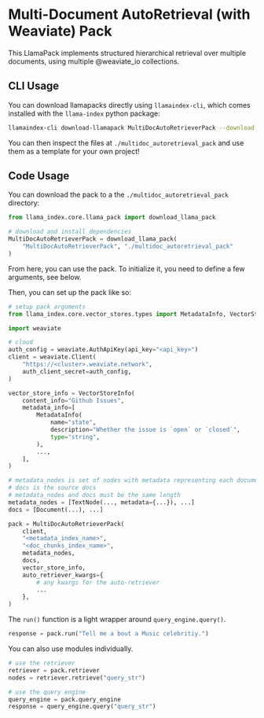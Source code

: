 # Multi-Document AutoRetrieval (with Weaviate) Pack

This LlamaPack implements structured hierarchical retrieval over multiple documents, using multiple @weaviate_io collections.

## CLI Usage

You can download llamapacks directly using `llamaindex-cli`, which comes installed with the `llama-index` python package:

```bash
llamaindex-cli download-llamapack MultiDocAutoRetrieverPack --download-dir ./multidoc_autoretrieval_pack
```

You can then inspect the files at `./multidoc_autoretrieval_pack` and use them as a template for your own project!

## Code Usage

You can download the pack to a the `./multidoc_autoretrieval_pack` directory:

```python
from llama_index.core.llama_pack import download_llama_pack

# download and install dependencies
MultiDocAutoRetrieverPack = download_llama_pack(
    "MultiDocAutoRetrieverPack", "./multidoc_autoretrieval_pack"
)
```

From here, you can use the pack. To initialize it, you need to define a few arguments, see below.

Then, you can set up the pack like so:

```python
# setup pack arguments
from llama_index.core.vector_stores.types import MetadataInfo, VectorStoreInfo

import weaviate

# cloud
auth_config = weaviate.AuthApiKey(api_key="<api_key>")
client = weaviate.Client(
    "https://<cluster>.weaviate.network",
    auth_client_secret=auth_config,
)

vector_store_info = VectorStoreInfo(
    content_info="Github Issues",
    metadata_info=[
        MetadataInfo(
            name="state",
            description="Whether the issue is `open` or `closed`",
            type="string",
        ),
        ...,
    ],
)

# metadata_nodes is set of nodes with metadata representing each document
# docs is the source docs
# metadata_nodes and docs must be the same length
metadata_nodes = [TextNode(..., metadata={...}), ...]
docs = [Document(...), ...]

pack = MultiDocAutoRetrieverPack(
    client,
    "<metadata_index_name>",
    "<doc_chunks_index_name>",
    metadata_nodes,
    docs,
    vector_store_info,
    auto_retriever_kwargs={
        # any kwargs for the auto-retriever
        ...
    },
)
```

The `run()` function is a light wrapper around `query_engine.query()`.

```python
response = pack.run("Tell me a bout a Music celebritiy.")
```

You can also use modules individually.

```python
# use the retriever
retriever = pack.retriever
nodes = retriever.retrieve("query_str")

# use the query engine
query_engine = pack.query_engine
response = query_engine.query("query_str")
```
